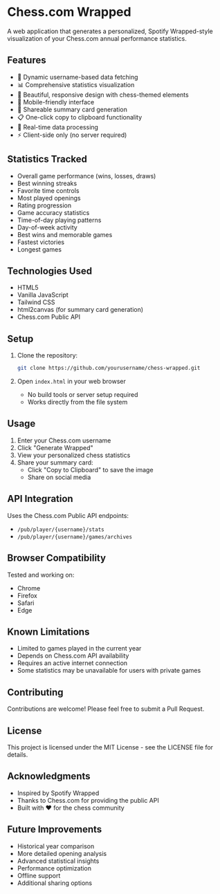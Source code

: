 # Chess.com Wrapped

A web application that generates a personalized, Spotify Wrapped-style visualization of your Chess.com annual performance statistics.

## Features

- 🎯 Dynamic username-based data fetching
- 📊 Comprehensive statistics visualization
- 🎨 Beautiful, responsive design with chess-themed elements
- 📱 Mobile-friendly interface
- 📸 Shareable summary card generation
- 📋 One-click copy to clipboard functionality
- 🔄 Real-time data processing
- ⚡ Client-side only (no server required)

## Statistics Tracked

- Overall game performance (wins, losses, draws)
- Best winning streaks
- Favorite time controls
- Most played openings
- Rating progression
- Game accuracy statistics
- Time-of-day playing patterns
- Day-of-week activity
- Best wins and memorable games
- Fastest victories
- Longest games

## Technologies Used

- HTML5
- Vanilla JavaScript
- Tailwind CSS
- html2canvas (for summary card generation)
- Chess.com Public API

## Setup

1. Clone the repository:
   ```bash
   git clone https://github.com/yourusername/chess-wrapped.git
   ```

2. Open `index.html` in your web browser
   - No build tools or server setup required
   - Works directly from the file system

## Usage

1. Enter your Chess.com username
2. Click "Generate Wrapped"
3. View your personalized chess statistics
4. Share your summary card:
   - Click "Copy to Clipboard" to save the image
   - Share on social media

## API Integration

Uses the Chess.com Public API endpoints:
- `/pub/player/{username}/stats`
- `/pub/player/{username}/games/archives`

## Browser Compatibility

Tested and working on:
- Chrome
- Firefox
- Safari
- Edge

## Known Limitations

- Limited to games played in the current year
- Depends on Chess.com API availability
- Requires an active internet connection
- Some statistics may be unavailable for users with private games

## Contributing

Contributions are welcome! Please feel free to submit a Pull Request.

## License

This project is licensed under the MIT License - see the LICENSE file for details.

## Acknowledgments

- Inspired by Spotify Wrapped
- Thanks to Chess.com for providing the public API
- Built with ❤️ for the chess community

## Future Improvements

- Historical year comparison
- More detailed opening analysis
- Advanced statistical insights
- Performance optimization
- Offline support
- Additional sharing options
